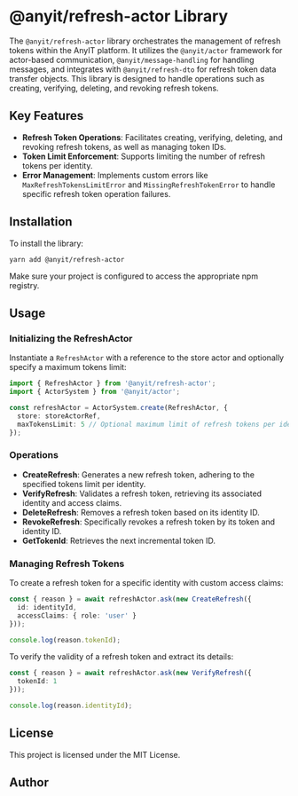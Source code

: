 # @anyit/refresh-actor Library

The `@anyit/refresh-actor` library orchestrates the management of refresh tokens within the AnyIT platform. 
It utilizes the `@anyit/actor` framework for actor-based communication, `@anyit/message-handling` for handling messages,
and integrates with `@anyit/refresh-dto` for refresh token data transfer objects. This library is designed to handle 
operations such as creating, verifying, deleting, and revoking refresh tokens.

## Key Features

- **Refresh Token Operations**: Facilitates creating, verifying, deleting, and revoking refresh tokens, as well as managing token IDs.
- **Token Limit Enforcement**: Supports limiting the number of refresh tokens per identity.
- **Error Management**: Implements custom errors like `MaxRefreshTokensLimitError` and `MissingRefreshTokenError` to handle specific refresh token operation failures.

## Installation

To install the library:

```shell
yarn add @anyit/refresh-actor
```

Make sure your project is configured to access the appropriate npm registry.

## Usage

### Initializing the RefreshActor

Instantiate a `RefreshActor` with a reference to the store actor and optionally specify a maximum tokens limit:

```typescript
import { RefreshActor } from '@anyit/refresh-actor';
import { ActorSystem } from '@anyit/actor';

const refreshActor = ActorSystem.create(RefreshActor, {
  store: storeActorRef,
  maxTokensLimit: 5 // Optional maximum limit of refresh tokens per identity
});
```

### Operations

- **CreateRefresh**: Generates a new refresh token, adhering to the specified tokens limit per identity.
- **VerifyRefresh**: Validates a refresh token, retrieving its associated identity and access claims.
- **DeleteRefresh**: Removes a refresh token based on its identity ID.
- **RevokeRefresh**: Specifically revokes a refresh token by its token and identity ID.
- **GetTokenId**: Retrieves the next incremental token ID.

### Managing Refresh Tokens

To create a refresh token for a specific identity with custom access claims:

```typescript
const { reason } = await refreshActor.ask(new CreateRefresh({
  id: identityId,
  accessClaims: { role: 'user' }
}));

console.log(reason.tokenId);
```

To verify the validity of a refresh token and extract its details:

```typescript
const { reason } = await refreshActor.ask(new VerifyRefresh({
  tokenId: 1
}));

console.log(reason.identityId);
```

## License

This project is licensed under the MIT License.

## Author
